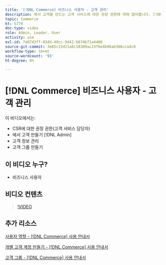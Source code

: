 ```yaml
---
title: '[!DNL Commerce] 비즈니스 사용자 - 고객 관리'
description: 에서 고객을 만드는 고객 서비스에 대한 권장 권한에 대해 알아봅니다. [!DNL Admin], 고객 정보 관리 및 고객 그룹 생성
topic: Commerce
kt: 5779
doc-type: video
role: Admin, Leader, User
activity: use
exl-id: 7a0743ff-03dd-49cc-9d41-6674b71a4480
source-git-commit: 3e85c15d21a6c18309ac2376e4b96a6306ccadc0
workflow-type: tm+mt
source-wordcount: '93'
ht-degree: 0%

---
```


# [!DNL Commerce] 비즈니스 사용자 - 고객 관리

이 비디오에서는:

- CSR에 대한 권장 권한(고객 서비스 담당자)
- 에서 고객 만들기 [!DNL Admin]
- 고객 정보 관리
- 고객 그룹 만들기

## 이 비디오 누구?

- 비즈니스 사용자

## 비디오 컨텐츠

>[!VIDEO](https://video.tv.adobe.com/v/36189?quality=12&learn=on)

## 추가 리소스

[사용자 역할 - [!DNL Commerce] 사용 안내서](https://docs.magento.com/user-guide/system/permissions-user-roles.html)

[개별 고객 계정 만들기 - [!DNL Commerce] 사용 안내서](https://docs.magento.com/user-guide/customers/account-create.html)

[고객 그룹 - [!DNL Commerce] 사용 안내서](https://docs.magento.com/user-guide/customers/customer-groups.html)
